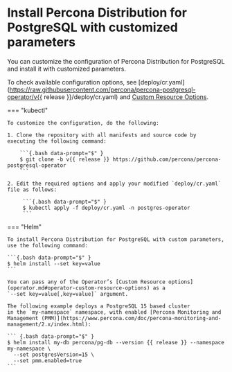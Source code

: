 # Install Percona Distribution for PostgreSQL with customized parameters

You can customize the configuration of Percona Distribution for PostgreSQL and install it with customized parameters.

To check available configuration options, see [deploy/cr.yaml](https://raw.githubusercontent.com/percona/percona-postgresql-operator/v{{ release }}/deploy/cr.yaml) and [Custom Resource Options](operator.md). 

=== "kubectl"

    To customize the configuration, do the following:    

    1. Clone the repository with all manifests and source code by executing the following command:    

        ```{.bash data-prompt="$" }
        $ git clone -b v{{ release }} https://github.com/percona/percona-postgresql-operator
        ```    

    2. Edit the required options and apply your modified `deploy/cr.yaml` file as follows:    

         ```{.bash data-prompt="$" }
         $ kubectl apply -f deploy/cr.yaml -n postgres-operator        
         ```

=== "Helm"    

    To install Percona Distribution for PostgreSQL with custom parameters, use the following command:
    
    ```{.bash data-prompt="$" }
    $ helm install --set key=value
    ```

    You can pass any of the Operator’s [Custom Resource options](operator.md#operator-custom-resource-options) as a
    `--set key=value[,key=value]` argument.    

    The following example deploys a PostgreSQL 15 based cluster
    in the `my-namespace` namespace, with enabled [Percona Monitoring and Management (PMM)](https://www.percona.com/doc/percona-monitoring-and-management/2.x/index.html):    

    ``` {.bash data-prompt="$" }
    $ helm install my-db percona/pg-db --version {{ release }} --namespace my-namespace \
      --set postgresVersion=15 \
      --set pmm.enabled=true
    ```